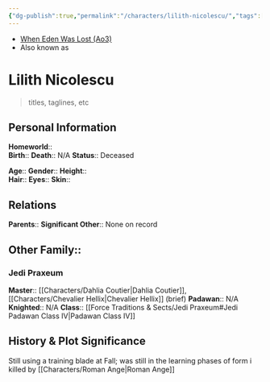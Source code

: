 ```yaml
---
{"dg-publish":true,"permalink":"/characters/lilith-nicolescu/","tags":["jedi","jedipraxeum","jedipadawan","newjediorder","formi","classiv","forcesensitive","unfinished"],"noteIcon":"saber1"}
---
```


- [When Eden Was Lost (Ao3)](https://archiveofourown.org/works/19334440/chapters/45992584)
- Also known as 
# Lilith Nicolescu
>titles, taglines, etc

## Personal Information

**Homeworld**::  
**Birth**:: 
**Death**::  N/A
**Status**::  Deceased

**Age**:: 
**Gender**:: 
**Height**::  
**Hair**:: 
**Eyes**:: 
**Skin**:: 

## Relations

**Parents**::
**Significant Other**::  None on record

**Other Family**::
- 

### Jedi Praxeum

**Master**::  [[Characters/Dahlia Coutier\|Dahlia Coutier]], [[Characters/Chevalier Hellix\|Chevalier Hellix]] (brief)
**Padawan**::  N/A
**Knighted**::  N/A
**Class**::  [[Force Traditions & Sects/Jedi Praxeum#Jedi Padawan Class IV\|Padawan Class IV]]

## History & Plot Significance

Still using a training blade at Fall; was still in the learning phases of form i 
killed by [[Characters/Roman Ange\|Roman Ange]]